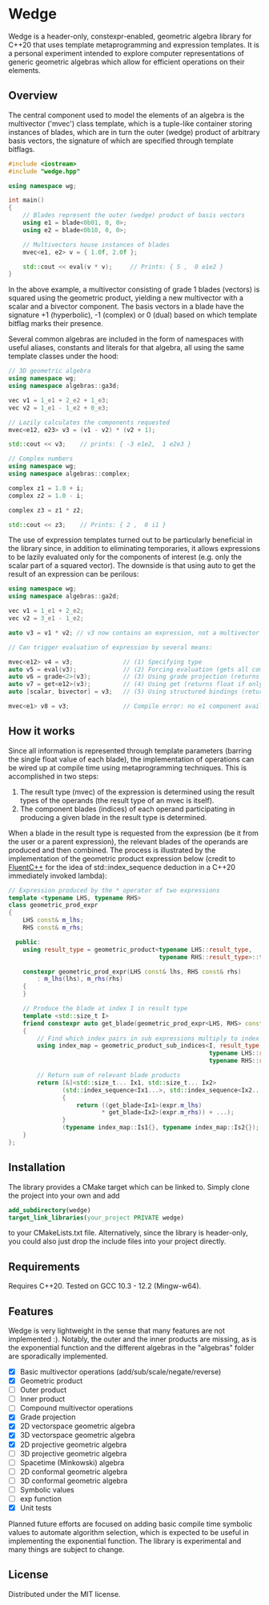 # Wedge

Wedge is a header-only, constexpr-enabled, geometric algebra library for C++20 that uses template 
metaprogramming and expression templates. It is a personal experiment intended to explore 
computer representations of generic geometric algebras which allow for efficient operations 
on their elements.


## Overview

The central component used to model the elements of an algebra is the multivector ('mvec') 
class template, which is a tuple-like container storing instances of blades, which are in 
turn the outer (wedge) product of arbitrary basis vectors, the signature of which are specified 
through template bitflags.

```cpp
#include <iostream>
#include "wedge.hpp"

using namespace wg;

int main()
{
    // Blades represent the outer (wedge) product of basis vectors
    using e1 = blade<0b01, 0, 0>;
    using e2 = blade<0b10, 0, 0>;

    // Multivectors house instances of blades
    mvec<e1, e2> v = { 1.0f, 2.0f };

    std::cout << eval(v * v);     // Prints: { 5 ,  0 e1e2 }
}
```

In the above example, a multivector consisting of grade 1 blades (vectors) is squared using the
geometric product, yielding a new multivector with a scalar and a bivector component. The basis
vectors in a blade have the signature +1 (hyperbolic), -1 (complex) or 0 (dual) based on which
template bitflag marks their presence. 

Several common algebras are included in the form of namespaces with useful aliases, constants 
and literals for that algebra, all using the same template classes under the hood:

```cpp
// 3D geometric algebra
using namespace wg;
using namespace algebras::ga3d;

vec v1 = 1_e1 + 2_e2 + 1_e3;
vec v2 = 1_e1 - 1_e2 + 0_e3;

// Lazily calculates the components requested
mvec<e12, e23> v3 = (v1 - v2) * (v2 + 1);

std::cout << v3;    // prints: { -3 e1e2,  1 e2e3 }
```

```cpp
// Complex numbers
using namespace wg;
using namespace algebras::complex;

complex z1 = 1.0 + i;
complex z2 = 1.0 - i;

complex z3 = z1 * z2;

std::cout << z3;    // Prints: { 2 ,  0 i1 }
```

The use of expression templates turned out to be particularly beneficial in the library
since, in addition to eliminating temporaries, it allows expressions to be lazily 
evaluated only for the components of interest (e.g. only the scalar part of a squared
vector). The downside is that using auto to get the result of an expression can be 
perilous:

```cpp
using namespace wg;
using namespace algebras::ga2d;

vec v1 = 1_e1 + 2_e2;
vec v2 = 3_e1 - 1_e2;

auto v3 = v1 * v2; // v3 now contains an expression, not a multivector

// Can trigger evaluation of expression by several means:

mvec<e12> v4 = v3;              // (1) Specifying type
auto v5 = eval(v3);             // (2) Forcing evaluation (gets all components as multivector)
auto v6 = grade<2>(v3);         // (3) Using grade projection (returns multivector)
auto v7 = get<e12>(v3);         // (4) Using get (returns float if only one component is specified)
auto [scalar, bivector] = v3;   // (5) Using structured bindings (returns floats)

mvec<e1> v8 = v3;               // Compile error: no e1 component available in expression
```

## How it works

Since all information is represented through template parameters (barring the single float 
value of each blade), the implementation of operations can be wired up at compile time using 
metaprogramming techniques. This is accomplished in two steps:

1. The result type (mvec) of the expression is determined using the result types of the 
   operands (the result type of an mvec is itself).
2. The component blades (indices) of each operand participating in producing a given blade
   in the result type is determined.

When a blade in the result type is requested from the expression (be it from the user or 
a parent expression), the relevant blades of the operands are produced and then combined.
The process is illustrated by the implementation of the geometric product expression below
(credit to 
[FluentC++](https://www.fluentcpp.com/2021/03/05/stdindex_sequence-and-its-improvement-in-c20/)
for the idea of std::index_sequence deduction in a C++20 immediately invoked lambda):

```cpp
// Expression produced by the * operator of two expressions
template <typename LHS, typename RHS>
class geometric_prod_expr
{
    LHS const& m_lhs;
    RHS const& m_rhs;

  public:
    using result_type = geometric_product<typename LHS::result_type,
                                          typename RHS::result_type>::type;

    constexpr geometric_prod_expr(LHS const& lhs, RHS const& rhs)
        : m_lhs(lhs), m_rhs(rhs)
    {
    }

    // Produce the blade at index I in result type
    template <std::size_t I>
    friend constexpr auto get_blade(geometric_prod_expr<LHS, RHS> const& expr)
    {
        // Find which index pairs in sub expressions multiply to index I in result type
        using index_map = geometric_product_sub_indices<I, result_type,
                                                        typename LHS::result_type,
                                                        typename RHS::result_type>;

        // Return sum of relevant blade products
        return [&]<std::size_t... Ix1, std::size_t... Ix2>
               (std::index_sequence<Ix1...>, std::index_sequence<Ix2...>)
               {
                   return ((get_blade<Ix1>(expr.m_lhs) 
                          * get_blade<Ix2>(expr.m_rhs)) + ...); 
               }
               (typename index_map::Is1{}, typename index_map::Is2{});
    }
};
```

## Installation

The library provides a CMake target which can be linked to. Simply clone the project into 
your own and add

```CMake
add_subdirectory(wedge)
target_link_libraries(your_project PRIVATE wedge)
```

to your CMakeLists.txt file. Alternatively, since the library is header-only, you could also 
just drop the include files into your project directly.


## Requirements

Requires C++20. Tested on GCC 10.3 - 12.2 (Mingw-w64).

## Features

Wedge is very lightweight in the sense that many features are not implemented :). Notably, 
the outer and the inner products are missing, as is the exponential function and the 
different algebras in the "algebras" folder are sporadically implemented.

 - [x] Basic multivector operations (add/sub/scale/negate/reverse)
 - [x] Geometric product
 - [ ] Outer product
 - [ ] Inner product
 - [ ] Compound multivector operations
 - [x] Grade projection
 - [x] 2D vectorspace geometric algebra
 - [x] 3D vectorspace geometric algebra
 - [x] 2D projective geometric algebra
 - [ ] 3D projective geometric algebra
 - [ ] Spacetime (Minkowski) algebra
 - [ ] 2D conformal geometric algebra
 - [ ] 3D conformal geometric algebra
 - [ ] Symbolic values
 - [ ] exp function
 - [x] Unit tests

Planned future efforts are focused on adding basic compile time symbolic values to automate 
algorithm selection, which is expected to be useful in implementing the exponential function.
The library is experimental and many things are subject to change.

## License

Distributed under the MIT license.
